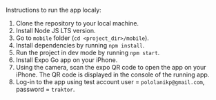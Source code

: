 Instructions to run the app localy:

1. Clone the repository to your local machine.
2. Install Node JS LTS version.
3. Go to `mobile` folder (`cd <project_dir>/mobile`).
4. Install dependencies by running `npm install`.
5. Run the project in dev mode by running `npm start`.
6. Install Expo Go app on your iPhone.
7. Using the camera, scan the expo QR code to open the app on your iPhone. The QR code is displayed in the console of the running app.
8. Log-in to the app using test account user = `pololanikp@gmail.com`, password = `traktor`.
